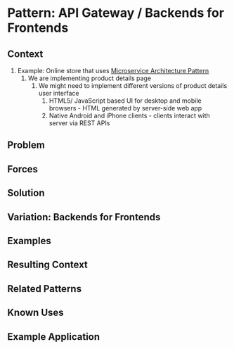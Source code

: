 # Pattern: API Gateway / Backends for Frontends #
## Context ##
1. Example: Online store that uses [Microservice Architecture Pattern](https://microservices.io/patterns/microservices.html)
	1. We are implementing product details page
		1. We might need to implement different versions of product details user interface
			1. HTML5/ JavaScript based UI for desktop and mobile browsers - HTML generated by server-side web app
			2. Native Android and iPhone clients - clients interact with server via REST APIs

## Problem ##
## Forces ##
## Solution ##
## Variation: Backends for Frontends ##
## Examples ##
## Resulting Context ##
## Related Patterns ##
## Known Uses ##
## Example Application ##